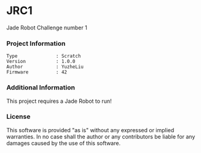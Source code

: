 JRC1
================

Jade Robot Challenge number 1

### Project Information
```
Type              : Scratch
Version           : 1.0.0
Author            : YuzheLiu
Firmware          : 42
```

### Additional Information
This project requires a Jade Robot to run!

### License
This software is provided "as is" without any expressed or implied warranties.  In no case shall the author or any contributors be liable for any damages caused by the use of this software.

